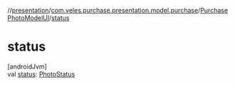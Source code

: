 //[presentation](../../../index.md)/[com.veles.purchase.presentation.model.purchase](../index.md)/[PurchasePhotoModelUI](index.md)/[status](status.md)

# status

[androidJvm]\
val [status](status.md): [PhotoStatus](../../../../domain/domain/com.veles.purchase.domain.model.purchase/-photo-status/index.md)
